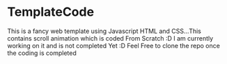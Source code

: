 # TemplateCode
This is a fancy web template using Javascript HTML and CSS...This contains scroll animation  which is coded From Scratch :D 
I am currently working on it and is not completed Yet :D 
Feel Free to clone the repo once the coding is completed 
